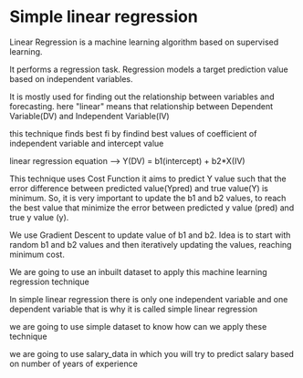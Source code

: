 # Simple linear regression

Linear Regression is a machine learning algorithm based on supervised learning. 

It performs a regression task. Regression models a target prediction value based on independent variables.

It is mostly used for finding out the relationship between variables and forecasting. 
here "linear" means that relationship between Dependent Variable(DV) and Independent Variable(IV)

this technique finds best fi by findind best values of coefficient of independent variable and intercept value

linear regression equation --> Y(DV) = b1(intercept) + b2*X(IV)

This technique uses Cost Function it aims to predict Y value such that the error difference between predicted value(Ypred) and true value(Y) is minimum. So, it is very important to update the b1 and b2 values, to reach the best value that minimize the error between predicted y value (pred) and true y value (y).

We use Gradient Descent to update value of b1 and b2. Idea is to start with random b1 and b2 values and then iteratively updating the values, reaching minimum cost.

We are going to use an inbuilt dataset to apply this machine learning regression technique

In simple linear regression there is only one independent variable and one dependent variable that is why it is called simple linear regression

we are going to use simple dataset to know how can we apply these technique

we are going to use salary_data in which you will try to predict salary based on number of years of experience
